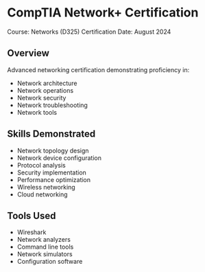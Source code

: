 # CompTIA Network+ Certification
Course: Networks (D325)
Certification Date: August 2024

## Overview
Advanced networking certification demonstrating proficiency in:
- Network architecture
- Network operations
- Network security
- Network troubleshooting
- Network tools

## Skills Demonstrated
- Network topology design
- Network device configuration
- Protocol analysis
- Security implementation
- Performance optimization
- Wireless networking
- Cloud networking

## Tools Used
- Wireshark
- Network analyzers
- Command line tools
- Network simulators
- Configuration software